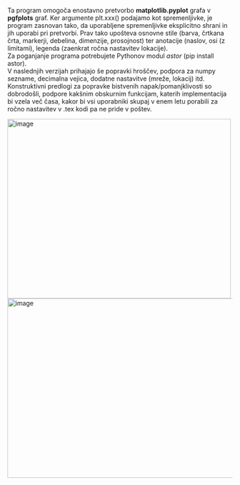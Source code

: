Ta program omogoča enostavno pretvorbo **matplotlib.pyplot** grafa v **pgfplots** graf. Ker argumente plt.xxx() podajamo kot spremenljivke, je program zasnovan tako, da uporabljene spremenljivke eksplicitno shrani in jih uporabi pri pretvorbi. Prav tako upošteva osnovne stile (barva, črtkana črta, markerji, debelina, dimenzije, prosojnost) ter anotacije (naslov, osi (z limitami), legenda (zaenkrat ročna nastavitev lokacije).  
Za poganjanje programa potrebujete Pythonov modul *astor* (pip install astor).  
V naslednjih verzijah prihajajo še popravki hroščev, podpora za numpy sezname, decimalna vejica, dodatne nastavitve (mreže, lokacij) itd. Konstruktivni predlogi za popravke bistvenih napak/pomanjklivosti so dobrodošli, podpore kakšnim obskurnim funkcijam, katerih implementacija bi vzela več časa, kakor bi vsi uporabniki skupaj v enem letu porabili za ročno nastavitev v .tex kodi pa ne pride v poštev.

<img width="500" height="402" alt="image" src="https://github.com/user-attachments/assets/395302bd-e866-4787-8e8b-1081845530cb" /><img width="525" height="402" alt="image" src="https://github.com/user-attachments/assets/6ade49c5-6e1a-4910-a2de-c1b52af25dc0" />
